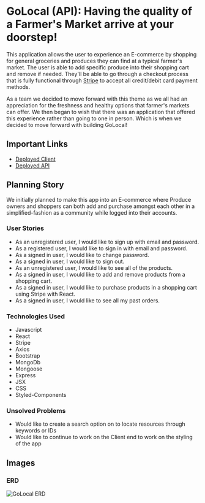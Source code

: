 # GoLocal (API): Having the quality of a Farmer's Market arrive at your doorstep!

This application allows the user to experience an E-commerce by shopping for general groceries and produces they can find at a typical farmer's market. The user is able to add specific produce into their shopping cart and remove if needed. They'll be able to go through a checkout process that is fully functional through [Stripe](https://stripe.com/) to accept all credit/debit card payment methods.

As a team we decided to move forward with this theme as we all had an appreciation for the freshness and healthy options that farmer's markets can offer. We then began to wish that there was an application that offered this experience rather than going to one in person. Which is when we decided to move forward with building GoLocal!

## Important Links

- [Deployed Client]()
- [Deployed API]()

## Planning Story

We initially planned to make this app into an E-commerce where Produce owners and shoppers can both add and purchase amongst each other in a simplified-fashion as a community while logged into their accounts.

### User Stories

- As an unregistered user, I would like to sign up with email and password.
- As a registered user, I would like to sign in with email and password.
- As a signed in user, I would like to change password.
- As a signed in user, I would like to sign out.
- As an unregistered user, I would like to see all of the products.
- As a signed in user, I would like to add and remove products from a shopping cart.
- As a signed in user, I would like to purchase products in a shopping cart using Stripe with React.
- As a signed in user, I would like to see all my past orders.

### Technologies Used

- Javascript
- React
- Stripe
- Axios
- Bootstrap
- MongoDb
- Mongoose
- Express
- JSX
- CSS
- Styled-Components

### Unsolved Problems

- Would like to create a search option on to locate resources through keywords or IDs
- Would like to continue to work on the Client end to work on the styling of the app

## Images

### ERD
![GoLocal ERD]()